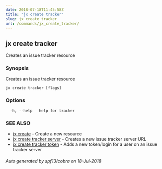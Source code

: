 ```yaml
---
date: 2018-07-18T11:45:58Z
title: "jx create tracker"
slug: jx_create_tracker
url: /commands/jx_create_tracker/
---
```

## jx create tracker

Creates an issue tracker resource

### Synopsis

Creates an issue tracker resource

```
jx create tracker [flags]
```

### Options

```
  -h, --help   help for tracker
```

### SEE ALSO

* [jx create](/commands/jx_create/)	 - Create a new resource
* [jx create tracker server](/commands/jx_create_tracker_server/)	 - Creates a new issue tracker server URL
* [jx create tracker token](/commands/jx_create_tracker_token/)	 - Adds a new token/login for a user on an issue tracker server

###### Auto generated by spf13/cobra on 18-Jul-2018
